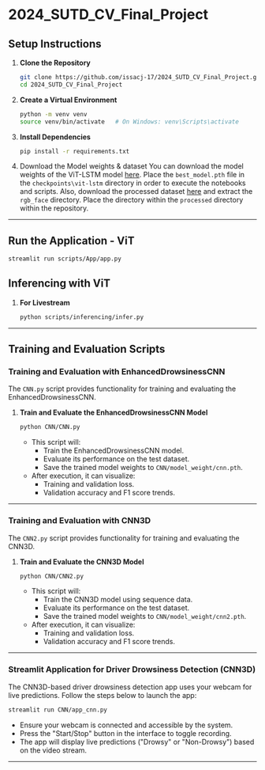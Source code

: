 # 2024_SUTD_CV_Final_Project

## Setup Instructions

1. **Clone the Repository**
   ```bash
   git clone https://github.com/issacj-17/2024_SUTD_CV_Final_Project.git
   cd 2024_SUTD_CV_Final_Project
   ```

2. **Create a Virtual Environment**
   ```bash
   python -m venv venv
   source venv/bin/activate   # On Windows: venv\Scripts\activate
   ```

3. **Install Dependencies**
   ```bash
   pip install -r requirements.txt
   ```

4. Download the Model weights & dataset
   You can download the model weights of the ViT-LSTM model [here](https://sutdapac.sharepoint.com/:u:/s/202450.035ComputerVision1DProject/EQiaelkJtfRDlL0ZNmxux5YBBrEZV2IQUL-08luC-kJ6lg?e=1XZH5C). Place the `best_model.pth` file in the `checkpoints\vit-lstm` directory in order to execute the notebooks and scripts.
   Also, download the processed dataset [here](https://sutdapac.sharepoint.com/:u:/s/202450.035ComputerVision1DProject/Ed7nOIMb9JdFnTTaXzmJ9XsBP1e0O7-0mFwAOXU0_Xv2Xg?e=GfztK4) and extract the `rgb_face` directory. Place the directory within the `processed` directory within the repository.

   
---

## Run the Application - ViT
   ```bash
   streamlit run scripts/App/app.py
   ```

## Inferencing with ViT

1. **For Livestream**
    ```bash
   python scripts/inferencing/infer.py 
   ```

---

## Training and Evaluation Scripts

### **Training and Evaluation with EnhancedDrowsinessCNN**

The `CNN.py` script provides functionality for training and evaluating the EnhancedDrowsinessCNN. 

1. **Train and Evaluate the EnhancedDrowsinessCNN Model**
   ```bash
   python CNN/CNN.py
   ```

   - This script will:
     - Train the EnhancedDrowsinessCNN model.
     - Evaluate its performance on the test dataset.
     - Save the trained model weights to `CNN/model_weight/cnn.pth`.
   - After execution, it can visualize:
     - Training and validation loss.
     - Validation accuracy and F1 score trends.

---

### **Training and Evaluation with CNN3D**

The `CNN2.py` script provides functionality for training and evaluating the CNN3D.

1. **Train and Evaluate the CNN3D Model**
   ```bash
   python CNN/CNN2.py
   ```

   - This script will:
     - Train the CNN3D model using sequence data.
     - Evaluate its performance on the test dataset.
     - Save the trained model weights to `CNN/model_weight/cnn2.pth`.
   - After execution, it can visualize:
     - Training and validation loss.
     - Validation accuracy and F1 score trends.

---

### **Streamlit Application for Driver Drowsiness Detection (CNN3D)**

   The CNN3D-based driver drowsiness detection app uses your webcam for live predictions. Follow the steps below to launch the app:

   ```bash
   streamlit run CNN/app_cnn.py
   ```

   - Ensure your webcam is connected and accessible by the system.
   - Press the "Start/Stop" button in the interface to toggle recording.
   - The app will display live predictions ("Drowsy" or "Non-Drowsy") based on the video stream.

---





